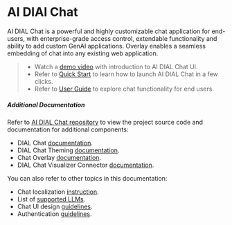# AI DIAl Chat

AI DIAL Chat is a powerful and highly customizable chat application for end-users, with enterprise-grade access control, extendable functionality and ability to add custom GenAI applications. Overlay enables a seamless embedding of chat into any existing web application.

> * Watch a [demo video](/docs/video%20demos/1.Chat/1.dial-ui-basics.md) with introduction to AI DIAL Chat UI.
> * Refer to [Quick Start](quick-start) to learn how to launch AI DIAL Chat in a few clicks.
> * Refer to [User Guide](user-guide) to explore chat functionality for end users.

##### Additional Documentation

Refer to [AI DIAL Chat repository](https://github.com/epam/ai-dial-chat) to view the project source code and documentation for additional components:

* DIAL Chat [documentation](https://github.com/epam/ai-dial-chat/blob/development/apps/chat/README.md).
* DIAL Chat Theming [documentation](https://github.com/epam/ai-dial-chat/blob/development/docs/THEME-CUSTOMIZATION.md).
* Chat Overlay [documentation](https://github.com/epam/ai-dial-chat/blob/development/libs/overlay/README.md).
* DIAL Chat Visualizer Connector [documentation](https://github.com/epam/ai-dial-chat/blob/development/libs/chat-visualizer-connector/README.md).

You can also refer to other topics in this documentation:

* Chat localization [instruction](/docs/tutorials/localization.md).
* List of [supported LLMs](/docs/supported-models.md).
* Chat UI design [guidelines](/docs/chat-design.md).
* Authentication [guidelines](/docs/Auth/2.%20Web/1.overview.md).
